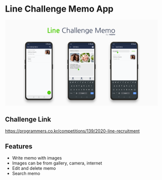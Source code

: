 # Line Challenge Memo App

![Image](./image.png)


## Challenge Link

https://programmers.co.kr/competitions/139/2020-line-recruitment


## Features

* Write memo with images
* Images can be from gallery, camera, internet
* Edit and delete memo
* Search memo
